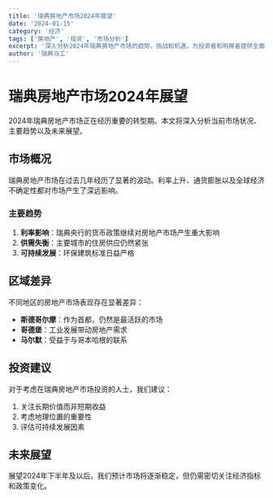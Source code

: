 ```yaml
---
title: '瑞典房地产市场2024年展望'
date: '2024-01-15'
category: '经济'
tags: ['房地产', '投资', '市场分析']
excerpt: '深入分析2024年瑞典房地产市场的趋势、挑战和机遇，为投资者和购房者提供全面的市场洞察。'
author: '瑞典马工'
---
```


# 瑞典房地产市场2024年展望

2024年瑞典房地产市场正在经历重要的转型期。本文将深入分析当前市场状况、主要趋势以及未来展望。

## 市场概况

瑞典房地产市场在过去几年经历了显著的波动。利率上升、通货膨胀以及全球经济不确定性都对市场产生了深远影响。

### 主要趋势

1. **利率影响**：瑞典央行的货币政策继续对房地产市场产生重大影响
2. **供需失衡**：主要城市的住房供应仍然紧张
3. **可持续发展**：环保建筑标准日益严格

## 区域差异

不同地区的房地产市场表现存在显著差异：

- **斯德哥尔摩**：作为首都，仍然是最活跃的市场
- **哥德堡**：工业发展带动房地产需求
- **马尔默**：受益于与哥本哈根的联系

## 投资建议

对于考虑在瑞典房地产市场投资的人士，我们建议：

1. 关注长期价值而非短期收益
2. 考虑地理位置的重要性
3. 评估可持续发展因素

## 未来展望

展望2024年下半年及以后，我们预计市场将逐渐稳定，但仍需密切关注经济指标和政策变化。
